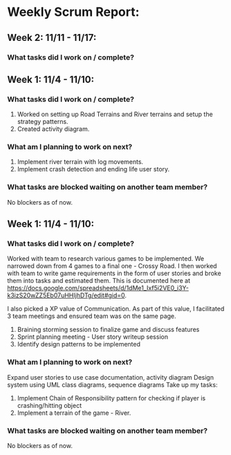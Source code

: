 # Weekly Scrum Report:


## Week 2: 11/11 - 11/17:

### What tasks did I work on / complete?
## Week 1: 11/4 - 11/10:

### What tasks did I work on / complete?
1. Worked on setting up Road Terrains and River terrains and setup the strategy patterns.
2. Created activity diagram.


### What am I planning to work on next?
1. Implement river terrain with log movements.
2. Implement crash detection and ending life user story.

### What tasks are blocked waiting on another team member?
No blockers as of now.

## Week 1: 11/4 - 11/10:

### What tasks did I work on / complete?
Worked with team to research various games to be implemented. We narrowed down from 4 games to a final one - Crossy Road. I then worked with team to write game requirements in the form of user stories and broke them into tasks and estimated them. This is documented here at https://docs.google.com/spreadsheets/d/1dMe1_Ixf5i2VE0_i3Y-k3izS20wZZ5Eb07uHHIjhDTg/edit#gid=0.

I also picked a XP value of Communication. As part of this value, I facilitated 3 team meetings and ensured team was on the same page.
1. Braining storming session to finalize game and discuss features
2. Sprint planning meeting - User story writeup session
3. Identify design patterns to be implemented

### What am I planning to work on next?
Expand user stories to use case documentation, activity diagram
Design system using UML class diagrams, sequence diagrams
Take up my tasks:
  1. Implement Chain of Responsibility pattern for checking if player is crashing/hitting object
  2. Implement a terrain of the game - River.

### What tasks are blocked waiting on another team member?
No blockers as of now.
